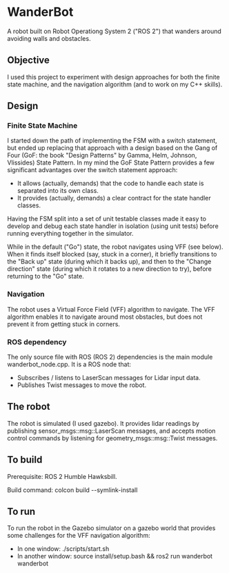 # WanderBot

A robot built on Robot Operationg System 2 ("ROS 2") that wanders around avoiding walls and obstacles.

## Objective

I used this project to experiment with design approaches for both the finite state machine, and the navigation algorithm (and to work on my C++ skills).

## Design

### Finite State Machine

I started down the path of implementing the FSM with a switch statement, but ended up replacing that approach with a design based on the Gang of Four (GoF: the book "Design Patterns" by Gamma, Helm, Johnson, Vlissides) State Pattern. In my mind the GoF State Pattern provides a few significant advantages over the switch statement approach:

* It allows (actually, demands) that the code to handle each state is separated into its own class.
* It provides (actually, demands) a clear contract for the state handler classes.

Having the FSM split into a set of unit testable classes made it easy to develop and debug each state handler in isolation (using unit tests) before running everything together in the simulator.

While in the default ("Go") state, the robot navigates using VFF (see below). When it finds itself blocked (say, stuck in a corner), it briefly transitions to the "Back up" state (during which it backs up), and then to the "Change direction" state (during which it rotates to a new direction to try), before returning to the "Go" state.

### Navigation

The robot uses a Virtual Force Field (VFF) algorithm to navigate. The VFF algorithm enables it to navigate around most obstacles, but does not prevent it from getting stuck in corners.

### ROS dependency

The only source file with ROS (ROS 2) dependencies is the main module wanderbot_node.cpp. It is a ROS node that:

* Subscribes / listens to LaserScan messages for Lidar input data.
* Publishes Twist messages to move the robot.

## The robot

The robot is simulated (I used gazebo). It provides lidar readings by publishing sensor_msgs::msg::LaserScan messages, and accepts motion control commands by listening for geometry_msgs::msg::Twist messages.

## To build

Prerequisite: ROS 2 Humble Hawksbill.

Build command: colcon build --symlink-install

## To run

To run the robot in the Gazebo simulator on a gazebo world that provides some challenges for the VFF navigation algorithm:

* In one window: ./scripts/start.sh
* In another window: source install/setup.bash && ros2 run wanderbot wanderbot

